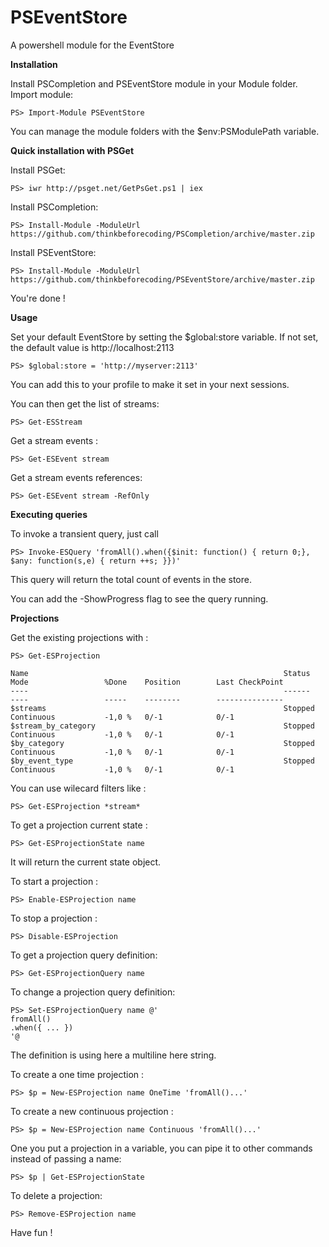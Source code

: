 PSEventStore
============

A powershell module for the EventStore

__Installation__


Install PSCompletion and PSEventStore module in your Module folder.
Import module:

    PS> Import-Module PSEventStore

You can manage the module folders with the $env:PSModulePath variable.

__Quick installation with PSGet__

Install PSGet:

    PS> iwr http://psget.net/GetPsGet.ps1 | iex
    
Install PSCompletion:

    PS> Install-Module -ModuleUrl https://github.com/thinkbeforecoding/PSCompletion/archive/master.zip

Install PSEventStore:

    PS> Install-Module -ModuleUrl https://github.com/thinkbeforecoding/PSEventStore/archive/master.zip

You're done !

__Usage__

Set your default EventStore by setting the $global:store variable.
If not set, the default value is http://localhost:2113

    PS> $global:store = 'http://myserver:2113'

You can add this to your profile to make it set in your next sessions.

You can then get the list of streams:

    PS> Get-ESStream

Get a stream events :

    PS> Get-ESEvent stream

Get a stream events references:

    PS> Get-ESEvent stream -RefOnly

__Executing queries__

To invoke a transient query, just call

    PS> Invoke-ESQuery 'fromAll().when({$init: function() { return 0;}, $any: function(s,e) { return ++s; }})'

This query will return the total count of events in the store.

You can add the -ShowProgress flag to see the query running.

__Projections__

Get the existing projections with :

    PS> Get-ESProjection

    Name                                                         Status     Mode                 %Done    Position        Last CheckPoint
    ----                                                         ------     ----                 -----    --------        ---------------
    $streams                                                     Stopped    Continuous           -1,0 %   0/-1            0/-1           
    $stream_by_category                                          Stopped    Continuous           -1,0 %   0/-1            0/-1           
    $by_category                                                 Stopped    Continuous           -1,0 %   0/-1            0/-1          
    $by_event_type                                               Stopped    Continuous           -1,0 %   0/-1            0/-1           


You can use wilecard filters like :

    PS> Get-ESProjection *stream*

To get a projection current state :

    PS> Get-ESProjectionState name

It will return the current state object.

To start a projection :

    PS> Enable-ESProjection name

To stop a projection :

    PS> Disable-ESProjection

To get a projection query definition:

    PS> Get-ESProjectionQuery name

To change a projection query definition:

    PS> Set-ESProjectionQuery name @'
    fromAll()
    .when({ ... })
    '@

The definition is using here a multiline here string.

To create a one time projection :

    PS> $p = New-ESProjection name OneTime 'fromAll()...'

To create a new continuous projection :

    PS> $p = New-ESProjection name Continuous 'fromAll()...'

One you put a projection in a variable, you can pipe it to other commands
instead of passing a name:

    PS> $p | Get-ESProjectionState

To delete a projection:

    PS> Remove-ESProjection name


Have fun !
